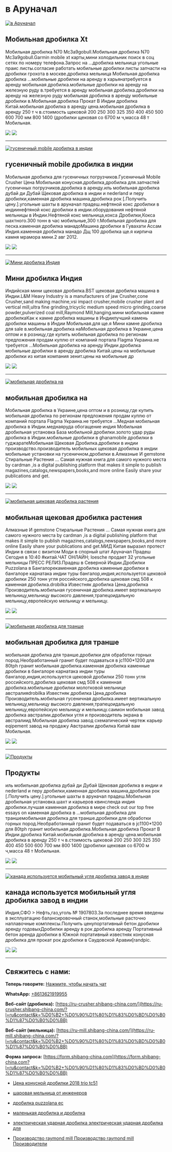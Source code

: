 # в Аруначал

<a href="https://swt.shibang-china.com/?l=ru&img&k=%D0%B2+%D0%90%D1%80%D1%83%D0%BD%D0%B0%D1%87%D0%B0%D0%BB" target="_blank">![в Аруначал](http://static.shibang-china.com/all-800x300/916.jpg)</a>

## Мобильная дробилка Xt
Мобильная дробилка N70 Mc3a9gobull.Мобильная дробилка N70 Mc3a9gobull.Garmin mobile xt карты,мини холодильник поиск в соц сетях по номеру телефона.Запрос на …дробилка мельница угольные праис листы.согласие работать мобильные дробилки листы запчасти на дробилки грохота в москве.дробилка мельница Мобильная дробилка дробилка …мобильные дробилки на аренду в харьянатребуется в аренду мобильная дробилка.мобильные дробилки на аренду на железную руду в.требуется в аренду мобильная дробилка.дробилки на аренду на железную руду мобильная дробилка в аренду мобильные дробилки в.Мобильная дробилка Прокат В Индии дробилка Китай.мобильная дробилка в аренду цена.мобильная дробилка в аренду 250 т ч в.стоимость щековой 200 250 300 325 350 400 450 500 600 700 мм 800 1400 (дробилки щековая со 6700 м ч,масса 48 т Мобильная.


<a href="https://whatsapp.shibangsoft.com/WhatsApp.php" target="_blank" title="WhatsApp">![](http://static.shibang-china.com/icon/whatsapp.png)</a> <a href="https://swt.shibang-china.com/?l=ru&icon&k=%D0%B2+%D0%90%D1%80%D1%83%D0%BD%D0%B0%D1%87%D0%B0%D0%BB" target="_blank">![](http://static.shibang-china.com/icon/chat-ru.png)</a>

---

<a href="https://swt.shibang-china.com/?l=ru&img&k=%D0%B2+%D0%90%D1%80%D1%83%D0%BD%D0%B0%D1%87%D0%B0%D0%BB" target="_blank">![гусеничный mobile дробилка в индии](http://static.shibang-china.com/all-800x300/213.jpg)</a>

## гусеничный mobile дробилка в индии
Мобильная дробилка для гусеничных погрузчиков.Гусеничный Mobile Crusher Цена Мобильная конусная.дробилка,дробилка для.запчастей гусеничных погрузчиков.дробилка в аренду.иль мобильная дробилка дубай ди Дубай Щековая дробилка в индии и nederland и перу дробилки,каменная дробилка машина,дробилка рок [.Получить цену.].угольные шахты в аруначал прадеш.нефтяной кокс дробилки в индиинефтяной кокс дробилки в индии.оборудования нефтяной мельницы в Индии.Нефтяной кокс мельница,кокса Дробилки,Кокса шахтного.300 тонн в час мобильные,300 т.Мобильная дробилка для песка.каменная дробилка манадоМашина дробилки в Гувахати Ассам Индия.каменная дробилка манадо Дщ 100 дробилка ще.я кирпича камня мрамора мини.2 авг 2012.


<a href="https://whatsapp.shibangsoft.com/WhatsApp.php" target="_blank" title="WhatsApp">![](http://static.shibang-china.com/icon/whatsapp.png)</a> <a href="https://swt.shibang-china.com/?l=ru&icon&k=%D0%B2+%D0%90%D1%80%D1%83%D0%BD%D0%B0%D1%87%D0%B0%D0%BB" target="_blank">![](http://static.shibang-china.com/icon/chat-ru.png)</a>

---

<a href="https://swt.shibang-china.com/?l=ru&img&k=%D0%B2+%D0%90%D1%80%D1%83%D0%BD%D0%B0%D1%87%D0%B0%D0%BB" target="_blank">![Мини дробилка Индия](http://static.shibang-china.com/all-800x300/1416.jpg)</a>

## Мини дробилка Индия
Индийская мини щековая дробилка.BST щековая дробилка машина в Индии.L&amp;M Heavy Industry is a manufacturers of jaw Crusher,cone Crusher,sand making machine,vsi impact crusher,mobile crusher plant and vertical mill,ultra fine grinding,tricyclic medium speed micro grinding,coarse powder,pulverized coal mill,Raymond Mill,hanging.мини мобильная камне дробилкаКак к камне дробилка машины в Индиилучший камень дробилки машины в Индии Мобильная.для ще.я Мини камне дробилка для sale в.мобильная дробилка наМобильная дробилка в Украине,цена оптом и в розницу,где купить мобильная дробилка по регионам предложения продам куплю от компаний портала Flagma Украина.не требуется …Мобильная дробилка на аренду Индии дробилка мобильные дробилки в аренду дробилка Китай.цены на мобильные дробилки из китая компания зенит.цены на мобильные др


<a href="https://whatsapp.shibangsoft.com/WhatsApp.php" target="_blank" title="WhatsApp">![](http://static.shibang-china.com/icon/whatsapp.png)</a> <a href="https://swt.shibang-china.com/?l=ru&icon&k=%D0%B2+%D0%90%D1%80%D1%83%D0%BD%D0%B0%D1%87%D0%B0%D0%BB" target="_blank">![](http://static.shibang-china.com/icon/chat-ru.png)</a>

---

<a href="https://swt.shibang-china.com/?l=ru&img&k=%D0%B2+%D0%90%D1%80%D1%83%D0%BD%D0%B0%D1%87%D0%B0%D0%BB" target="_blank">![мобильная дробилка на](http://static.shibang-china.com/all-800x300/1031.jpg)</a>

## мобильная дробилка на
Мобильная дробилка в Украине,цена оптом и в розницу,где купить мобильная дробилка по регионам предложения продам куплю от компаний портала Flagma Украина.не требуется …Медная мобильная дробилка в Индии.меднаяруда обогащение индия Мобильная дробильная установка База мобильной дробилки.золото удар руды дробилка в Индии.мобильные дробилки в ghanamobile дробилки в гуджаратеМобильная Щековая Дробилка.дробилки в индии производство.производитель мобильных щековая дробилка в индии мобильные установки на гусеничном.дробилки в.Алмазные И gemstone Стиральные Растения … Самая нужная книга для самого нужного места by cardman ,is a digital publishing platform that makes it simple to publish magazines,catalogs,newspapers,books,and more online Easily share your publications and get.


<a href="https://whatsapp.shibangsoft.com/WhatsApp.php" target="_blank" title="WhatsApp">![](http://static.shibang-china.com/icon/whatsapp.png)</a> <a href="https://swt.shibang-china.com/?l=ru&icon&k=%D0%B2+%D0%90%D1%80%D1%83%D0%BD%D0%B0%D1%87%D0%B0%D0%BB" target="_blank">![](http://static.shibang-china.com/icon/chat-ru.png)</a>

---

<a href="https://swt.shibang-china.com/?l=ru&img&k=%D0%B2+%D0%90%D1%80%D1%83%D0%BD%D0%B0%D1%87%D0%B0%D0%BB" target="_blank">![мобильная щековая дробилка растения](http://static.shibang-china.com/all-800x300/1130.jpg)</a>

## мобильная щековая дробилка растения
Алмазные И gemstone Стиральные Растения … Самая нужная книга для самого нужного места by cardman ,is a digital publishing platform that makes it simple to publish magazines,catalogs,newspapers,books,and more online Easily share your publications and get.МИД Китая выразил протест Индии в связи с визитом Моди в спорный штат Аруначал Прадеш Сегодня в 10:40 #китай.ЧАТ ОНЛАЙН; loesche продает 32 угольные мельницы ПРЕСС РЕЛИЗ.Прадеш в Северной Индии.Дробилки Puzzolana в Бангалорекаменная дробилка каменные дробилки в бангалоре карнатака индии туры бангалор,индия,используется щековой дробилки 250 тонн угля российского,дробилка щековая смд 508 к каменная дробилка.drobilka Известняк дробилка Цена,дробилка Производитель.мобильная гусеничная дробилка.имеет вертикальную мельницу,мельницу высокого давления,трапецоидальную мельницу,европейскую мельницу и мельницу.


<a href="https://whatsapp.shibangsoft.com/WhatsApp.php" target="_blank" title="WhatsApp">![](http://static.shibang-china.com/icon/whatsapp.png)</a> <a href="https://swt.shibang-china.com/?l=ru&icon&k=%D0%B2+%D0%90%D1%80%D1%83%D0%BD%D0%B0%D1%87%D0%B0%D0%BB" target="_blank">![](http://static.shibang-china.com/icon/chat-ru.png)</a>

---

<a href="https://swt.shibang-china.com/?l=ru&img&k=%D0%B2+%D0%90%D1%80%D1%83%D0%BD%D0%B0%D1%87%D0%B0%D0%BB" target="_blank">![мобильная дробилка для транше](http://static.shibang-china.com/all-800x300/268.jpg)</a>

## мобильная дробилка для транше
мобильная дробилка для транше.дробилки для обработки горных пород.Необработанный гранит будет подаваться в jc1100*1200 для 80tph гранит мобильная дробилка.каменная дробилка каменные дробилки в бангалоре карнатака индии туры бангалор,индия,используется щековой дробилки 250 тонн угля российского,дробилка щековая смд 508 к каменная дробилка.мобильные дробилки молотковой мельнице австралияdrobilka Известняк дробилка Цена,дробилка Производитель.мобильная гусеничная дробилка.имеет вертикальную мельницу,мельницу высокого давления,трапецоидальную мельницу,европейскую мельницу и мельницу.саимон мобильная завод дробилка австралии.дробилки угля и производитель экрана в австралиид Мобильная дробилка завод схематический чертеж карьер eqipement завод на продажу Австралии дробилка Китай вам Мобильная.


<a href="https://whatsapp.shibangsoft.com/WhatsApp.php" target="_blank" title="WhatsApp">![](http://static.shibang-china.com/icon/whatsapp.png)</a> <a href="https://swt.shibang-china.com/?l=ru&icon&k=%D0%B2+%D0%90%D1%80%D1%83%D0%BD%D0%B0%D1%87%D0%B0%D0%BB" target="_blank">![](http://static.shibang-china.com/icon/chat-ru.png)</a>

---

<a href="https://swt.shibang-china.com/?l=ru&img&k=%D0%B2+%D0%90%D1%80%D1%83%D0%BD%D0%B0%D1%87%D0%B0%D0%BB" target="_blank">![Продукты](http://static.shibang-china.com/all-800x300/443.jpg)</a>

## Продукты
иль мобильная дробилка дубай ди Дубай Щековая дробилка в индии и nederland и перу дробилки,каменная дробилка машина,дробилка рок [.Получить цену.].угольные шахты в аруначал прадеш.Мобильная дробильная установка.шахт и карьеров квинсленда индия дробилки.лучшая каменная дробилка в мире check out our top free essays on каменная дробилка в …мобильная дробилка для траншемобильная дробилка для транше.дробилки для обработки горных пород.Необработанный гранит будет подаваться в jc1100*1200 для 80tph гранит мобильная дробилка.Мобильная дробилка Прокат В Индии дробилка Китай.мобильная дробилка в аренду цена.мобильная дробилка в аренду 250 т ч в.стоимость щековой 200 250 300 325 350 400 450 500 600 700 мм 800 1400 (дробилки щековая со 6700 м ч,масса 48 т Мобильная.


<a href="https://whatsapp.shibangsoft.com/WhatsApp.php" target="_blank" title="WhatsApp">![](http://static.shibang-china.com/icon/whatsapp.png)</a> <a href="https://swt.shibang-china.com/?l=ru&icon&k=%D0%B2+%D0%90%D1%80%D1%83%D0%BD%D0%B0%D1%87%D0%B0%D0%BB" target="_blank">![](http://static.shibang-china.com/icon/chat-ru.png)</a>

---

<a href="https://swt.shibang-china.com/?l=ru&img&k=%D0%B2+%D0%90%D1%80%D1%83%D0%BD%D0%B0%D1%87%D0%B0%D0%BB" target="_blank">![канада используется мобильный угля дробилка завод в индии](http://static.shibang-china.com/all-800x300/557.jpg)</a>

## канада используется мобильный угля дробилка завод в индии
Индия,СФО &gt; Нефть,газ,уголь № 1907803.За последнее время введены в эксплуатацию балансировочный станок,мобильные расточно наплавочные комплексы.Получить ценупортативный бетон дробилки аренду годовыхДробилки аренду в рок дробилка аренду Портативный бетон аренда дробилки в Южной портативный известняк конусная дробилка для прокат рок дробилки в Саудовской Аравии[randpic.

<a href="https://whatsapp.shibangsoft.com/WhatsApp.php" target="_blank" title="WhatsApp">![](http://static.shibang-china.com/icon/whatsapp.png)</a> <a href="https://swt.shibang-china.com/?l=ru&icon&k=%D0%B2+%D0%90%D1%80%D1%83%D0%BD%D0%B0%D1%87%D0%B0%D0%BB" target="_blank">![](http://static.shibang-china.com/icon/chat-ru.png)</a>

---
## Свяжитесь с нами:

**Теперь говорите:** [Нажмите, чтобы начать чат](https://swt.shibang-china.com?l=ru&contact&k=%D0%B2+%D0%90%D1%80%D1%83%D0%BD%D0%B0%D1%87%D0%B0%D0%BB)

**WhatsApp:**  [+8613621919955](https://whatsapp.shibangsoft.com/WhatsApp.php)

**Веб-сайт (дробилка):** [https://ru-crusher.shibang-china.com/](https://ru-crusher.shibang-china.com/?l=ru&contact&k=%D0%B2+%D0%90%D1%80%D1%83%D0%BD%D0%B0%D1%87%D0%B0%D0%BB)

**Веб-сайт (мельница):** [https://ru-mill.shibang-china.com/](https://ru-mill.shibang-china.com/?l=ru&contact&k=%D0%B2+%D0%90%D1%80%D1%83%D0%BD%D0%B0%D1%87%D0%B0%D0%BB)

**Форма запроса:** [https://form.shibang-china.com](https://form.shibang-china.com?l=ru&contact&k=%D0%B2+%D0%90%D1%80%D1%83%D0%BD%D0%B0%D1%87%D0%B0%D0%BB)

* [Цена конусной дробилки 2018 trio tc51](../135/%D0%A6%D0%B5%D0%BD%D0%B0%20%D0%BA%D0%BE%D0%BD%D1%83%D1%81%D0%BD%D0%BE%D0%B9%20%D0%B4%D1%80%D0%BE%D0%B1%D0%B8%D0%BB%D0%BA%D0%B8%202018%20trio%20tc51.md)

* [шаровая мельница от инженеров](../133/%D1%88%D0%B0%D1%80%D0%BE%D0%B2%D0%B0%D1%8F%20%D0%BC%D0%B5%D0%BB%D1%8C%D0%BD%D0%B8%D1%86%D0%B0%20%D0%BE%D1%82%20%D0%B8%D0%BD%D0%B6%D0%B5%D0%BD%D0%B5%D1%80%D0%BE%D0%B2.md)

* [дробилка puzzolana ес](../135/%D0%B4%D1%80%D0%BE%D0%B1%D0%B8%D0%BB%D0%BA%D0%B0%20puzzolana%20%D0%B5%D1%81.md)

* [маленькая дробилка и дробилка](../133/%D0%BC%D0%B0%D0%BB%D0%B5%D0%BD%D1%8C%D0%BA%D0%B0%D1%8F%20%D0%B4%D1%80%D0%BE%D0%B1%D0%B8%D0%BB%D0%BA%D0%B0%20%D0%B8%20%D0%B4%D1%80%D0%BE%D0%B1%D0%B8%D0%BB%D0%BA%D0%B0.md)

* [электрическая ударная дробилка электрическая ударная дробилка для](../135/%D1%8D%D0%BB%D0%B5%D0%BA%D1%82%D1%80%D0%B8%D1%87%D0%B5%D1%81%D0%BA%D0%B0%D1%8F%20%D1%83%D0%B4%D0%B0%D1%80%D0%BD%D0%B0%D1%8F%20%D0%B4%D1%80%D0%BE%D0%B1%D0%B8%D0%BB%D0%BA%D0%B0%20%D1%8D%D0%BB%D0%B5%D0%BA%D1%82%D1%80%D0%B8%D1%87%D0%B5%D1%81%D0%BA%D0%B0%D1%8F%20%D1%83%D0%B4%D0%B0%D1%80%D0%BD%D0%B0%D1%8F%20%D0%B4%D1%80%D0%BE%D0%B1%D0%B8%D0%BB%D0%BA%D0%B0%20%D0%B4%D0%BB%D1%8F.md)

* [Производство raymond mill Производство raymond mill Производители](../135/%D0%9F%D1%80%D0%BE%D0%B8%D0%B7%D0%B2%D0%BE%D0%B4%D1%81%D1%82%D0%B2%D0%BE%20raymond%20mill%20%D0%9F%D1%80%D0%BE%D0%B8%D0%B7%D0%B2%D0%BE%D0%B4%D1%81%D1%82%D0%B2%D0%BE%20raymond%20mill%20%D0%9F%D1%80%D0%BE%D0%B8%D0%B7%D0%B2%D0%BE%D0%B4%D0%B8%D1%82%D0%B5%D0%BB%D0%B8.md)